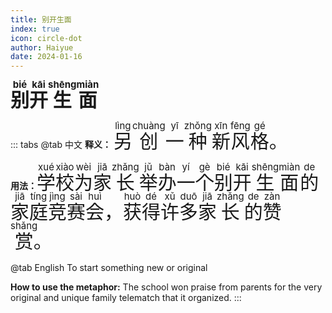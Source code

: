 ```yaml
---
title: 别开生面
index: true
icon: circle-dot
author: Haiyue
date: 2024-01-16
---
```

<span style="font-size:30px;font-weight:bold;"><ruby>别<rt>bié</rt></ruby><ruby>开<rt>kāi</rt></ruby><ruby>生<rt>shēng</rt></ruby><ruby>面<rt>miàn</rt></ruby></span>


::: tabs 
@tab 中文
**释义：** <span style="font-size:30px"><ruby>另<rt>lìng</rt></ruby><ruby>创<rt>chuàng</rt></ruby><ruby>一<rt>yī</rt></ruby><ruby>种<rt>zhǒng</rt></ruby><ruby>新<rt>xīn</rt></ruby><ruby>风<rt>fēng</rt></ruby><ruby>格<rt>gé</rt></ruby>。</span>

**用法：** <span style="font-size:30px"><ruby>学<rt>xué</rt></ruby><ruby>校<rt>xiào</rt></ruby><ruby>为<rt>wèi</rt></ruby><ruby>家<rt>jiā</rt></ruby><ruby>长<rt>zhǎng</rt></ruby><ruby>举<rt>jǔ</rt></ruby><ruby>办<rt>bàn</rt></ruby><ruby>一<rt>yí</rt></ruby><ruby>个<rt>gè</rt></ruby><ruby>别<rt>bié</rt></ruby><ruby>开<rt>kāi</rt></ruby><ruby>生<rt>shēng</rt></ruby><ruby>面<rt>miàn</rt></ruby><ruby>的<rt>de</rt></ruby><ruby>家<rt>jiā</rt></ruby><ruby>庭<rt>tíng</rt></ruby><ruby>竞<rt>jìng</rt></ruby><ruby>赛<rt>sài</rt></ruby><ruby>会<rt>huì</rt></ruby>， <ruby>获<rt>huò</rt></ruby><ruby>得<rt>dé</rt></ruby><ruby>许<rt>xǔ</rt></ruby><ruby>多<rt>duō</rt></ruby><ruby>家<rt>jiā</rt></ruby><ruby>长<rt>zhǎng</rt></ruby><ruby>的<rt>de</rt></ruby><ruby>赞<rt>zàn</rt></ruby><ruby>赏<rt>shǎng</rt></ruby>。</span>


@tab English
To start something new or original

**How to use the metaphor:** The school won praise from parents for the very original and unique family telematch that it organized.
:::
